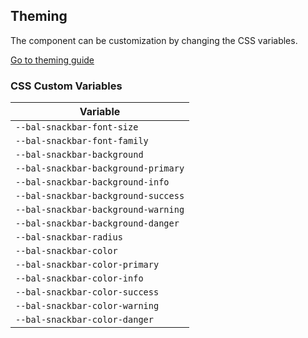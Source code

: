 ## Theming

The component can be customization by changing the CSS variables.

<a class="button is-primary" href="../?path=/docs/development-theming--page">Go to theming guide</a>

<!-- START: human documentation -->



<!-- END: human documentation -->

### CSS Custom Variables​

| Variable                            |
| ----------------------------------- |
| `--bal-snackbar-font-size`          |
| `--bal-snackbar-font-family`        |
| `--bal-snackbar-background`         |
| `--bal-snackbar-background-primary` |
| `--bal-snackbar-background-info`    |
| `--bal-snackbar-background-success` |
| `--bal-snackbar-background-warning` |
| `--bal-snackbar-background-danger`  |
| `--bal-snackbar-radius`             |
| `--bal-snackbar-color`              |
| `--bal-snackbar-color-primary`      |
| `--bal-snackbar-color-info`         |
| `--bal-snackbar-color-success`      |
| `--bal-snackbar-color-warning`      |
| `--bal-snackbar-color-danger`       |
